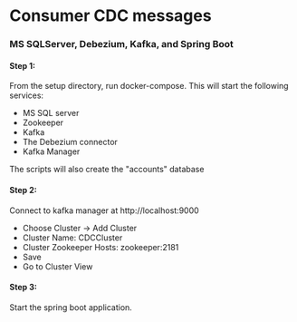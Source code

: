 # Consumer CDC messages
### MS SQLServer, Debezium, Kafka, and Spring Boot

#### Step 1: 

From the setup directory, run docker-compose. This will start the following services:

- MS SQL server
- Zookeeper
- Kafka
- The Debezium connector
- Kafka Manager

The scripts will also create the "accounts" database

#### Step 2:

Connect to kafka manager at http://localhost:9000
- Choose Cluster -> Add Cluster
- Cluster Name: CDCCluster
- Cluster Zookeeper Hosts: zookeeper:2181
- Save
- Go to Cluster View

#### Step 3:

Start the spring boot application. 

